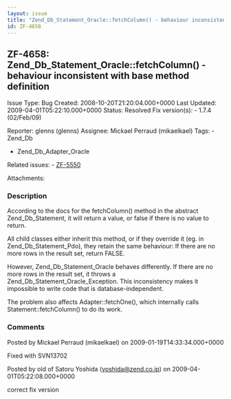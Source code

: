 ```yaml
---
layout: issue
title: "Zend_Db_Statement_Oracle::fetchColumn() - behaviour inconsistent with base method definition"
id: ZF-4658
---
```


ZF-4658: Zend\_Db\_Statement\_Oracle::fetchColumn() - behaviour inconsistent with base method definition
--------------------------------------------------------------------------------------------------------

 Issue Type: Bug Created: 2008-10-20T21:20:04.000+0000 Last Updated: 2009-04-01T05:22:10.000+0000 Status: Resolved Fix version(s): - 1.7.4 (02/Feb/09)
 
 Reporter:  glenns (glenns)  Assignee:  Mickael Perraud (mikaelkael)  Tags: - Zend\_Db
- Zend\_Db\_Adapter\_Oracle
 
 Related issues: - [ZF-5550](/issues/browse/ZF-5550)
 
 Attachments: 
### Description

According to the docs for the fetchColumn() method in the abstract Zend\_Db\_Statement, it will return a value, or false if there is no value to return.

All child classes either inherit this method, or if they override it (eg. in Zend\_Db\_Statement\_Pdo), they retain the same behaviour: If there are no more rows in the result set, return FALSE.

However, Zend\_Db\_Statement\_Oracle behaves differently. If there are no more rows in the result set, it throws a Zend\_Db\_Statement\_Oracle\_Exception. This inconsistency makes it impossible to write code that is database-independent.

The problem also affects Adapter::fetchOne(), which internally calls Statement::fetchColumn() to do its work.

 

 

### Comments

Posted by Mickael Perraud (mikaelkael) on 2009-01-19T14:33:34.000+0000

Fixed with SVN13702

 

 

Posted by old of Satoru Yoshida (yoshida@zend.co.jp) on 2009-04-01T05:22:08.000+0000

correct fix version

 

 